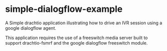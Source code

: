 # simple-dialogflow-example

A Simple drachtio application illustrating how to drive an IVR session using a google dialogflow agent.

This application requires the use of a freeswitch media server built to support drachtio-fsmrf and the google dialogflow freeswitch module.